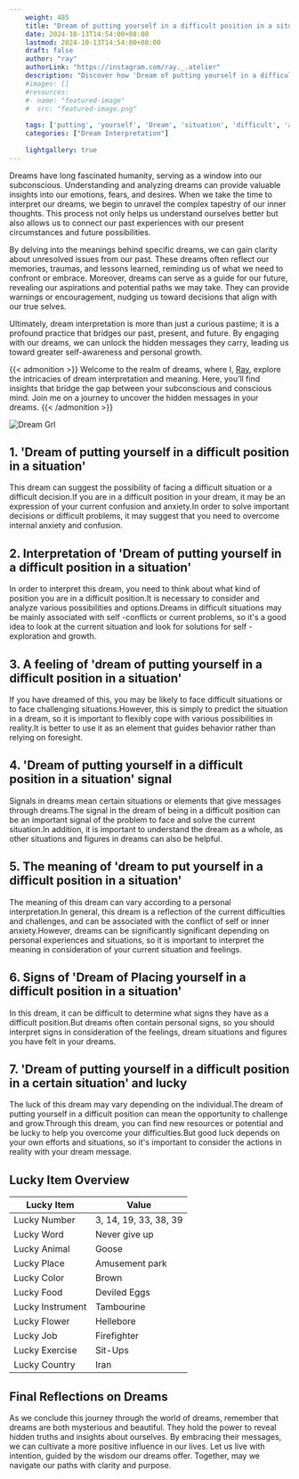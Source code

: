 ```yaml
---
    weight: 485
    title: "Dream of putting yourself in a difficult position in a situation"  # Assuming 'title' column exists
    date: 2024-10-13T14:54:00+08:00
    lastmod: 2024-10-13T14:54:00+08:00
    draft: false
    author: "ray"
    authorLink: "https://instagram.com/ray._.atelier"
    description: "Discover how 'Dream of putting yourself in a difficult position in a situation' can interpret your future and uncover its significant meanings in your life."
    #images: []
    #resources:
    #- name: "featured-image"
    #  src: "featured-image.png"
    
    tags: ['putting', 'yourself', 'Dream', 'situation', 'difficult', 'a', 'in', 'of', 'position']
    categories: ["Dream Interpretation"]
    
    lightgallery: true
---
```

    
Dreams have long fascinated humanity, serving as a window into our subconscious. Understanding and analyzing dreams can provide valuable insights into our emotions, fears, and desires. When we take the time to interpret our dreams, we begin to unravel the complex tapestry of our inner thoughts. This process not only helps us understand ourselves better but also allows us to connect our past experiences with our present circumstances and future possibilities.

By delving into the meanings behind specific dreams, we can gain clarity about unresolved issues from our past. These dreams often reflect our memories, traumas, and lessons learned, reminding us of what we need to confront or embrace. Moreover, dreams can serve as a guide for our future, revealing our aspirations and potential paths we may take. They can provide warnings or encouragement, nudging us toward decisions that align with our true selves.

Ultimately, dream interpretation is more than just a curious pastime; it is a profound practice that bridges our past, present, and future. By engaging with our dreams, we can unlock the hidden messages they carry, leading us toward greater self-awareness and personal growth.

{{< admonition >}}
Welcome to the realm of dreams, where I, [Ray](https://instagram.com/ray._.atelier), explore the intricacies of dream interpretation and meaning. Here, you’ll find insights that bridge the gap between your subconscious and conscious mind. Join me on a journey to uncover the hidden messages in your dreams.
{{< /admonition >}}

![Dream Grl](https://cdn.pixabay.com/photo/2017/11/02/03/35/gothic-2910057_1280.jpg "Dream Grl")

## 1. 'Dream of putting yourself in a difficult position in a situation'
This dream can suggest the possibility of facing a difficult situation or a difficult decision.If you are in a difficult position in your dream, it may be an expression of your current confusion and anxiety.In order to solve important decisions or difficult problems, it may suggest that you need to overcome internal anxiety and confusion.

## 2. Interpretation of 'Dream of putting yourself in a difficult position in a situation'
In order to interpret this dream, you need to think about what kind of position you are in a difficult position.It is necessary to consider and analyze various possibilities and options.Dreams in difficult situations may be mainly associated with self -conflicts or current problems, so it's a good idea to look at the current situation and look for solutions for self -exploration and growth.

## 3. A feeling of 'dream of putting yourself in a difficult position in a situation'
If you have dreamed of this, you may be likely to face difficult situations or to face challenging situations.However, this is simply to predict the situation in a dream, so it is important to flexibly cope with various possibilities in reality.It is better to use it as an element that guides behavior rather than relying on foresight.

## 4. 'Dream of putting yourself in a difficult position in a situation' signal
Signals in dreams mean certain situations or elements that give messages through dreams.The signal in the dream of being in a difficult position can be an important signal of the problem to face and solve the current situation.In addition, it is important to understand the dream as a whole, as other situations and figures in dreams can also be helpful.

## 5. The meaning of 'dream to put yourself in a difficult position in a situation'
The meaning of this dream can vary according to a personal interpretation.In general, this dream is a reflection of the current difficulties and challenges, and can be associated with the conflict of self or inner anxiety.However, dreams can be significantly significant depending on personal experiences and situations, so it is important to interpret the meaning in consideration of your current situation and feelings.

## 6. Signs of 'Dream of Placing yourself in a difficult position in a situation'
In this dream, it can be difficult to determine what signs they have as a difficult position.But dreams often contain personal signs, so you should interpret signs in consideration of the feelings, dream situations and figures you have felt in your dreams.

## 7. 'Dream of putting yourself in a difficult position in a certain situation' and lucky
The luck of this dream may vary depending on the individual.The dream of putting yourself in a difficult position can mean the opportunity to challenge and grow.Through this dream, you can find new resources or potential and be lucky to help you overcome your difficulties.But good luck depends on your own efforts and situations, so it's important to consider the actions in reality with your dream message.

## Lucky Item Overview
| Lucky Item          | Value              |
|---------------|--------------------|
| Lucky Number        | 3, 14, 19, 33, 38, 39  |
| Lucky Word          | Never give up |
| Lucky Animal        | Goose |
| Lucky Place         | Amusement park     |
| Lucky Color         | Brown     |
| Lucky Food          | Deviled Eggs      |
| Lucky Instrument    | Tambourine |
| Lucky Flower        | Hellebore    |
| Lucky Job           | Firefighter       |
| Lucky Exercise      | Sit-Ups  |
| Lucky Country       | Iran    |


##  Final Reflections on Dreams

As we conclude this journey through the world of dreams, remember that dreams are both mysterious and beautiful. They hold the power to reveal hidden truths and insights about ourselves. By embracing their messages, we can cultivate a more positive influence in our lives. Let us live with intention, guided by the wisdom our dreams offer. Together, may we navigate our paths with clarity and purpose.
